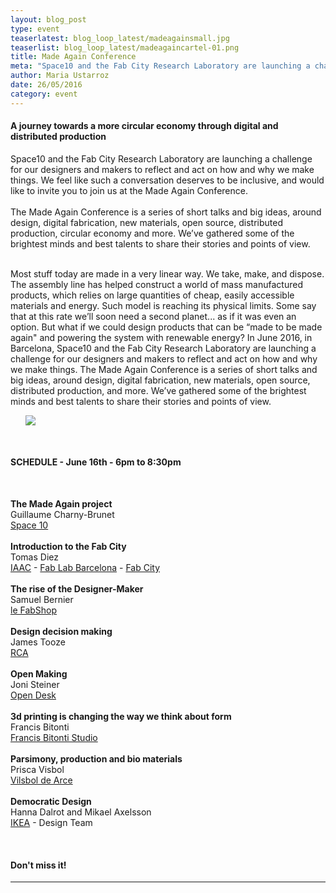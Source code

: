 ```yaml
---
layout: blog_post
type: event
teaserlatest: blog_loop_latest/madeagainsmall.jpg
teaserlist: blog_loop_latest/madeagaincartel-01.png
title: Made Again Conference
meta: "Space10 and the Fab City Research Laboratory are launching a challenge for our designers and makers to reflect and act on how and why we make things."
author: Maria Ustarroz
date: 26/05/2016
category: event
---
```



<h4>A journey towards a more circular economy through digital and distributed production</h4>


Space10 and the Fab City Research Laboratory are launching a challenge for our designers and makers to reflect and act on how and why we make things. We feel like such a conversation deserves to be inclusive, and would like to invite you to join us at the Made Again Conference.<br>
<br>
The Made Again Conference is a series of short talks and big ideas, around design, digital fabrication, new materials, open source, distributed production, circular economy and more. We’ve gathered some of the brightest minds and best talents to share their stories and points of view.<br>

<br>
Most stuff today are made in a very linear way. We
take, make, and dispose. The assembly line has
helped construct a world of mass manufactured
products, which relies on large quantities of cheap,
easily accessible materials and energy. Such model
is reaching its physical limits. Some say that at this
rate we’ll soon need a second planet... as if it was
even an option. But what if we could design products
that can be “made to be made again" and powering
the system with renewable energy?
In June 2016, in Barcelona, Space10 and the Fab
City Research Laboratory are launching a challenge
for our designers and makers to reflect and act on
how and why we make things.
The Made Again Conference is a series of short talks
and big ideas, around design, digital fabrication, new
materials, open source, distributed production, and
more. We’ve gathered some of the brightest minds
and best talents to share their stories and points of
view.




<ul><img src= "http://www.fablabbcn.org/img/blog/blog_loop_latest/madeagaincartel-01.png" align="middle"> </img></ul>



<br>
<h4>SCHEDULE - June 16th - 6pm to 8:30pm</h4><br>

<b>The Made Again project</b><br>
Guillaume Charny-Brunet<br>
<a href="www.space10.io">Space 10</a>  <br>
<br>
<b>Introduction to the Fab City<br></b>
Tomas Diez <br>
<a href="www.iaac.net">IAAC</a> - <a href="www.fablabbcn.org">Fab Lab Barcelona</a> - <a href="www.fab.city">Fab City</a><br>
<br>
<b>The rise of the Designer-Maker<br></b>
Samuel Bernier<br>
<a href="www.behance.net/samuelbernier">le FabShop</a> <br>
<br>
<b>Design decision making<br></b>
James Tooze<br>
<a href="www.jamestooze.com">RCA</a><br>
<br>
<b>Open Making<br></b>
Joni Steiner<br>
<a href="www.opendesk.cc">Open Desk</a><br>
<br>
<b>3d printing is changing
the way we think about form<br></b>
Francis Bitonti<br>
<a href="www.francisbitonti.com">Francis Bitonti Studio</a><br>
<br>
<b>Parsimony, production
and bio materials</b><br>
Prisca Visbol<br>
<a href="www.priscavilsbol.com">Vilsbol de Arce</a><br>
<br>
<b>Democratic Design </b><br>
Hanna Dalrot and Mikael Axelsson<br>
<a href="http://www.ikea.com">IKEA</a> - Design Team<br>


<br>
<h4>Don't miss it!</h4>


---